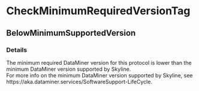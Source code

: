 ﻿---  
uid: Validator_1_25_9  
---

# CheckMinimumRequiredVersionTag

## BelowMinimumSupportedVersion

### Details

The minimum required DataMiner version for this protocol is lower than the minimum DataMiner version supported by Skyline.  
For more info on the minimum DataMiner version supported by Skyline, see https:\/\/aka.dataminer.services\/SoftwareSupport\-LifeCycle.
